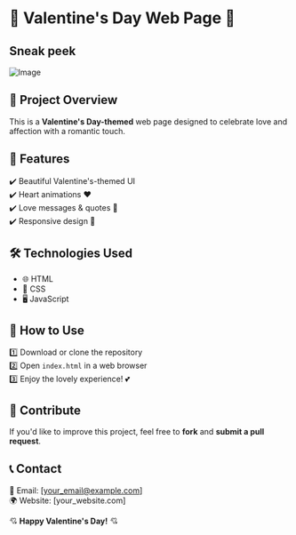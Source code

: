 # 💖 Valentine's Day Web Page 💖

## Sneak peek

![Image](https://github.com/user-attachments/assets/03ef546c-f8c1-4f41-9a85-df4a5184332c)

## 📌 Project Overview
This is a **Valentine's Day-themed** web page designed to celebrate love and affection with a romantic touch.

## 🎨 Features
✔️ Beautiful Valentine's-themed UI  
✔️ Heart animations ❤️  
✔️ Love messages & quotes 💌  
✔️ Responsive design 📱  

## 🛠️ Technologies Used
- 🌐 HTML  
- 🎨 CSS  
- 🖥️ JavaScript  

## 🚀 How to Use
1️⃣ Download or clone the repository  
2️⃣ Open `index.html` in a web browser  
3️⃣ Enjoy the lovely experience! 💕  

## 🎁 Contribute
If you'd like to improve this project, feel free to **fork** and **submit a pull request**.  

## 📞 Contact
📧 Email: [your_email@example.com]  
🌍 Website: [your_website.com]  

💘 **Happy Valentine's Day!** 💘

